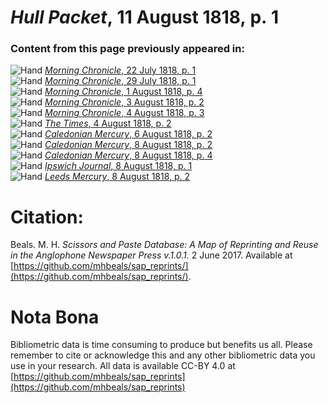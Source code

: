 # *Hull Packet*, 11 August 1818, p. 1  
  
### Content from this page previously appeared in:  
![Hand](http://scissorsandpaste.net/wp-content/uploads/2017/06/smallhandpointer.png) [*Morning Chronicle*, 22 July 1818, p. 1](https://mhbeals.github.io/sap_html/Morning-Chronicle/Morning-Chronicle-22-July-1818-p-1)  
![Hand](http://scissorsandpaste.net/wp-content/uploads/2017/06/smallhandpointer.png) [*Morning Chronicle*, 29 July 1818, p. 1](https://mhbeals.github.io/sap_html/Morning-Chronicle/Morning-Chronicle-29-July-1818-p-1)  
![Hand](http://scissorsandpaste.net/wp-content/uploads/2017/06/smallhandpointer.png) [*Morning Chronicle*, 1 August 1818, p. 4](https://mhbeals.github.io/sap_html/Morning-Chronicle/Morning-Chronicle-1-August-1818-p-4)  
![Hand](http://scissorsandpaste.net/wp-content/uploads/2017/06/smallhandpointer.png) [*Morning Chronicle*, 3 August 1818, p. 2](https://mhbeals.github.io/sap_html/Morning-Chronicle/Morning-Chronicle-3-August-1818-p-2)  
![Hand](http://scissorsandpaste.net/wp-content/uploads/2017/06/smallhandpointer.png) [*Morning Chronicle*, 4 August 1818, p. 3](https://mhbeals.github.io/sap_html/Morning-Chronicle/Morning-Chronicle-4-August-1818-p-3)  
![Hand](http://scissorsandpaste.net/wp-content/uploads/2017/06/smallhandpointer.png) [*The Times*, 4 August 1818, p. 2](https://mhbeals.github.io/sap_html/The-Times/The-Times-4-August-1818-p-2)  
![Hand](http://scissorsandpaste.net/wp-content/uploads/2017/06/smallhandpointer.png) [*Caledonian Mercury*, 6 August 1818, p. 2](https://mhbeals.github.io/sap_html/Caledonian-Mercury/Caledonian-Mercury-6-August-1818-p-2)  
![Hand](http://scissorsandpaste.net/wp-content/uploads/2017/06/smallhandpointer.png) [*Caledonian Mercury*, 8 August 1818, p. 2](https://mhbeals.github.io/sap_html/Caledonian-Mercury/Caledonian-Mercury-8-August-1818-p-2)  
![Hand](http://scissorsandpaste.net/wp-content/uploads/2017/06/smallhandpointer.png) [*Caledonian Mercury*, 8 August 1818, p. 4](https://mhbeals.github.io/sap_html/Caledonian-Mercury/Caledonian-Mercury-8-August-1818-p-4)  
![Hand](http://scissorsandpaste.net/wp-content/uploads/2017/06/smallhandpointer.png) [*Ipswich Journal*, 8 August 1818, p. 1](https://mhbeals.github.io/sap_html/Ipswich-Journal/Ipswich-Journal-8-August-1818-p-1)  
![Hand](http://scissorsandpaste.net/wp-content/uploads/2017/06/smallhandpointer.png) [*Leeds Mercury*, 8 August 1818, p. 2](https://mhbeals.github.io/sap_html/Leeds-Mercury/Leeds-Mercury-8-August-1818-p-2)  


# Citation: 

Beals. M. H. *Scissors and Paste Database: A Map of Reprinting and Reuse in the Anglophone Newspaper Press v.1.0.1.* 2 June 2017. Available at [https://github.com/mhbeals/sap_reprints/](https://github.com/mhbeals/sap_reprints/). 

# Nota Bona

Bibliometric data is time consuming to produce but benefits us all. Please remember to cite or acknowledge this and any other bibliometric data you use in your research. All data is available CC-BY 4.0 at [https://github.com/mhbeals/sap_reprints](https://github.com/mhbeals/sap_reprints)